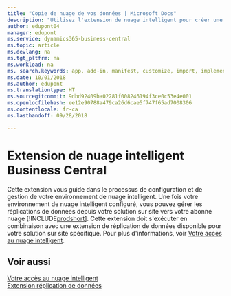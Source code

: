 ```yaml
---
title: "Copie de nuage de vos données | Microsoft Docs"
description: "Utilisez l'extension de nuage intelligent pour créer une copie nuage de vos données afin d'être connecté au nuage intelligent."
author: edupont04
manager: edupont
ms.service: dynamics365-business-central
ms.topic: article
ms.devlang: na
ms.tgt_pltfrm: na
ms.workload: na
ms. search.keywords: app, add-in, manifest, customize, import, implement
ms.date: 10/01/2018
ms.author: edupont
ms.translationtype: HT
ms.sourcegitcommit: 9dbd92409ba02281f008246194f3ce0c53e4e001
ms.openlocfilehash: ee12e90788a479ca26d6cae5f747f65ad7008306
ms.contentlocale: fr-ca
ms.lasthandoff: 09/28/2018

---
```


# <a name="business-central-intelligent-cloud-extension"></a>Extension de nuage intelligent Business Central

Cette extension vous guide dans le processus de configuration et de gestion de votre environnement de nuage intelligent. Une fois votre environnement de nuage intelligent configuré, vous pouvez gérer les réplications de données depuis votre solution sur site vers votre abonné nuage [!INCLUDE[prodshort](includes/prodshort.md)]. Cette extension doit s'exécuter en combinaison avec une extension de réplication de données disponible pour votre solution sur site spécifique. Pour plus d'informations, voir [Votre accès au nuage intelligent](about-intelligent-cloud.md).  

## <a name="see-also"></a>Voir aussi

[Votre accès au nuage intelligent](about-intelligent-cloud.md)  
[Extension réplication de données](ui-extensions-data-replication.md)  


